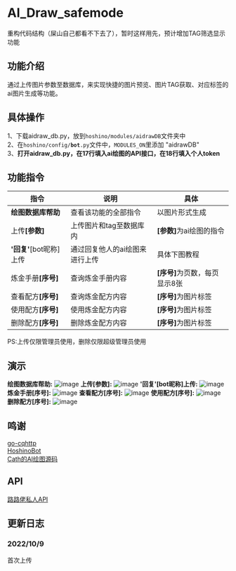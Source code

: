 # AI_Draw_safemode
重构代码结构（屎山自己都看不下去了），暂时这样用先，预计增加TAG筛选显示功能
## 功能介绍
通过上传图片参数至数据库，来实现快捷的图片预览、图片TAG获取、对应标签的ai图片生成等功能。
## 具体操作
1、下载aidraw_db.py，放到<code>hoshino/modules/aidrawDB</code>文件夹中\
2、在<code>hoshino/config/__bot__.py</code>文件中，<code>MODULES_ON</code>里添加 "aidrawDB"\
3、<b>打开aidraw_db.py，在17行填入ai绘图的API接口，在18行填入个人token</b>
## 功能指令
|  指令   | 说明  | 具体  |
|  ----  | ----  | ----  |
| <b>绘图数据库帮助</b>  |  查看该功能的全部指令  | 以图片形式生成  |
| 上传<b>[参数]</b>  | 上传图片和tag至数据库内  | <b>[参数]</b>为ai绘图的指令  |
| <b>'回复'</b>[bot昵称]上传  | 通过回复他人的ai绘图来进行上传  | 具体下图教程  |
| 炼金手册<b>[序号]</b>  | 查询炼金手册内容  | <b>[序号]</b>为页数，每页显示8张  |
| 查看配方<b>[序号]</b>  | 查询炼金配方内容  | <b>[序号]</b>为图片标签  |
| 使用配方<b>[序号]</b>  | 使用炼金配方内容  | <b>[序号]</b>为图片标签  |
| 删除配方<b>[序号]</b>  | 删除炼金配方内容  | <b>[序号]</b>为图片标签  |
PS:上传仅限管理员使用，删除仅限超级管理员使用
## 演示
<b>绘图数据库帮助:</b>
![image](https://github.com/jiyemengmei/AI_Draw_safemode/blob/main/image/%E7%BB%98%E5%9B%BE%E6%95%B0%E6%8D%AE%E5%BA%93%E5%B8%AE%E5%8A%A9.png)
<b>上传[参数]:</b>
![image](https://github.com/jiyemengmei/AI_Draw_safemode/blob/main/image/%E4%B8%8A%E4%BC%A0.png)
<b>'回复'[bot昵称]上传:</b>
![image](https://github.com/jiyemengmei/AI_Draw_safemode/blob/main/image/%E6%8C%87%E4%BB%A4%E4%B8%8A%E4%BC%A0.png)
<b>炼金手册[序号]:</b>
![image](https://github.com/jiyemengmei/AI_Draw_safemode/blob/main/image/%E7%82%BC%E9%87%91%E6%89%8B%E5%86%8C.png)
<b>查看配方[序号]:</b>
![image](https://github.com/jiyemengmei/AI_Draw_safemode/blob/main/image/%E6%9F%A5%E7%9C%8B%E9%85%8D%E6%96%B9.png)
<b>使用配方[序号]:</b>
![image](https://github.com/jiyemengmei/AI_Draw_safemode/blob/main/image/%E4%BD%BF%E7%94%A8%E9%85%8D%E6%96%B9.png)
<b>删除配方[序号]:</b>
![image](https://github.com/jiyemengmei/AI_Draw_safemode/blob/main/image/%E5%88%A0%E9%99%A4%E9%85%8D%E6%96%B9.png)
## 鸣谢
<a href="https://github.com/Mrs4s/go-cqhttp" target="_BLANK">go-cqhttp</a>\
<a href="https://github.com/Ice-Cirno/HoshinoBot" target="_BLANK">HoshinoBot</a>\
<a href="" target="_BLANK">Cath的AI绘图源码</a>
## API
<a href="" target="_BLANK">路路佬私人API</a>
## 更新日志
### 2022/10/9
首次上传
